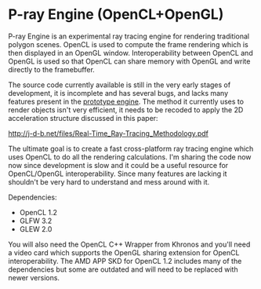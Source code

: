 # P-ray Engine (OpenCL+OpenGL)

P-ray Engine is an experimental ray tracing engine for rendering traditional polygon scenes. OpenCL is used to compute the frame rendering which is then displayed in an OpenGL window. Interoperability between OpenCL and OpenGL is used so that OpenCL can share memory with OpenGL and write directly to the framebuffer.

The source code currently available is still in the very early stages of development, it is incomplete and has several bugs, and lacks many features present in the [prototype engine](https://github.com/JacobBruce/Ray-Tracer-CPU-Prototype). The method it currently uses to render objects isn't very efficient, it needs to be recoded to apply the 2D acceleration structure discussed in this paper: 

http://j-d-b.net/files/Real-Time_Ray-Tracing_Methodology.pdf

The ultimate goal is to create a fast cross-platform ray tracing engine which uses OpenCL to do all the rendering calculations. I'm sharing the code now now since development is slow and it could be a useful resource for OpenCL/OpenGL interoperability. Since many features are lacking it shouldn't be very hard to understand and mess around with it.

Dependencies:

* OpenCL 1.2
* GLFW 3.2
* GLEW 2.0

You will also need the OpenCL C++ Wrapper from Khronos and you'll need a video card which supports the OpenGL sharing extension for OpenCL interoperability. The AMD APP SKD for OpenCL 1.2 includes many of the dependencies but some are outdated and will need to be replaced with newer versions.
